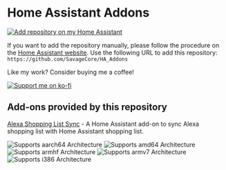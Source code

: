 # Home Assistant Addons

[![Add repository on my Home Assistant][my-ha-badge]][my-ha-url]

If you want to add the repository manually, please follow the procedure on the <a href="https://www.home-assistant.io/common-tasks/os#installing-a-third-party-add-on-repository" target="_blank">Home Assistant website</a>. Use the following URL to add this repository: `https://github.com/SavageCore/HA_Addons`

Like my work? Consider buying me a coffee!

[![Support me on ko-fi][ko-fi-badge]][ko-fi-url]

## Add-ons provided by this repository


[Alexa Shopping List Sync](https://github.com/SavageCore/HA_Addons/tree/main/alexa_shopping_list_sync) - A Home Assistant add-on to sync Alexa shopping list with Home Assistant shopping list.

![Supports aarch64 Architecture][aarch64-shield]
![Supports amd64 Architecture][amd64-shield]
![Supports armhf Architecture][armhf-shield]
![Supports armv7 Architecture][armv7-shield]
![Supports i386 Architecture][i386-shield]

[aarch64-shield]: https://img.shields.io/badge/aarch64-yes-green.svg?logo=arm
[amd64-shield]: https://img.shields.io/badge/amd64-yes-green.svg?logo=amd
[armhf-shield]: https://img.shields.io/badge/armhf-yes-green.svg?logo=arm
[armv7-shield]: https://img.shields.io/badge/armv7-yes-green.svg?logo=arm
[i386-shield]: https://img.shields.io/badge/i386-yes-green.svg?logo=intel

[ko-fi-badge]: https://ko-fi.com/img/githubbutton_sm.svg
[ko-fi-url]: https://ko-fi.com/E1E6P7VIQ
[my-ha-badge]: https://img.shields.io/badge/Add%20repository%20to%20my-Home%20Assistant-41BDF5?logo=home-assistant&style=for-the-badge
[repository-url]: https://github.com/SavageCore/HA_Addons
[my-ha-url]: https://my.home-assistant.io/redirect/supervisor_add_addon_repository/?repository_url=https%3A%2F%2Fgithub.com%2FSavageCore%2FHA_Addons